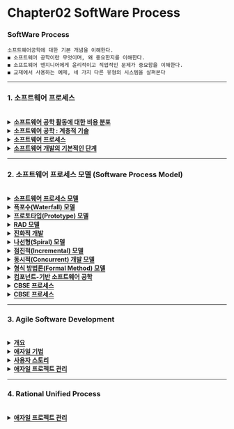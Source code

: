 # Chapter02 SoftWare Process

### SoftWare Process

```
소프트웨어공학에 대한 기본 개념을 이해한다.
◼ 소프트웨어 공학이란 무엇이며, 왜 중요한지를 이해한다.
◼ 소프트웨어 엔지니어에게 윤리적이고 직업적인 문제가 중요함을 이해한다.
◼ 교재에서 사용하는 예제, 네 가지 다른 유형의 시스템을 살펴본다
```
 <hr>

### 1. 소프트웨어 프로세스
<br>

<details>
  <summary><span style="border-bottom:0.05em solid"><strong>소프트웨어 공학 활동에 대한 비용 분포</strong></span></summary>
 <img src="https://user-images.githubusercontent.com/36596037/226615006-08623875-9f91-4a84-a991-cc42a661ba74.png"> 
  ※ 현실에서는 위의 사진대로 소프트웨어 개발이 진행되지 않는다!
</details>

<details>
  <summary><span style="border-bottom:0.05em solid"><strong>소프트웨어 공학 : 계층적 기술</strong></span></summary>
 <img src="https://user-images.githubusercontent.com/36596037/226615519-19adc586-b070-48ca-8ca9-234f7ae8f1c4.png"> 
</details>

<details>
  <summary><span style="border-bottom:0.05em solid"><strong>소프트웨어 프로세스</strong></span></summary>
    <ul>
     <li>고품질의 소프트웨어를 구축하는데 요구되는 작업으로 구성된 단계</li> 
     <li>좋은 품질의 소프트웨어를 얻기 위한 업무의 프레임워크</li>
    </ul>
</details>

<details>
  <summary><span style="border-bottom:0.05em solid"><strong>소프트웨어 개발의 기본적인 단계</strong></span></summary>
 <img src="https://user-images.githubusercontent.com/36596037/226615941-a024fbc0-c323-4ac3-b238-5fafc8ca4237.png"> 
</details>

 <hr>

### 2. 소프트웨어 프로세스 모델 (Software Process Model)
<br>

<details>
  <summary><span style="border-bottom:0.05em solid"><strong>소프트웨어 프로세스 모델</strong></span></summary>
    <ul>
     <li>정의(Definition)</li> 
     <ul>
      <li>소프트웨어 프로세스의 추상적인 표</li> 
     </ul>
     <li>각 프로세스 모델</li>
     <ul>
      <li>특정 관점에서의 프로세스를 나타냄</li> 
     </ul>
     <li>프로세스 모델의 종류</li>
     <ul>
      <li>폭포수(Waterfall) 모델</li>
      <li>프로토타입(Prototype, 시제품화) 모델</li>
      <li>RAD(Rapid Application Development) 모델</li>
      <li>진화적 개발</li>
      <li>진화적 모델</li>
      <ul>
        <li>나선형(Spiral) 모델</li>
        <li>점진적(Incremental) 모델</li>
        <li>동시적 개발(Concurrent Development) 모델</li>
      </ul>
      <li>형식 방법론(Formal Method) 모델</li>
      <li>컴포넌트-기반 소프트웨어 공학 (CBSE ; Component-Based Software Engineering)</li>
      <li>애자일(Agile) 프로세스</li>
      <li>RUP(Rational Unified Process)</li>
     </ul>
    </ul>
</details>

<details>
  <summary><span style="border-bottom:0.05em solid"><strong>폭포수(Waterfall) 모델</strong></span></summary>
    <ul>
     <li>특징</li> 
     <ul>
      <li>소프트웨어 공학에서 가장 오래되고, 가장 폭넓게 사용된 전통적인 소프트웨어 생명주기 모델</li> 
      <li>소프트웨어 개발 과정의 앞 단계가 끝나야만 다음 단계로 넘어갈 수 있는 선형 순차적(Linear Sequential) 모델</li>
      <li>다음 단계를 수행하기 위해 각 단계가 끝난 후에는 결과물이 명확하게 산출되어야 함</li> 
    </ul>
   </ul>
  <img src="https://user-images.githubusercontent.com/36596037/226617931-377dc2a6-9526-4cd5-b24b-52a24c6b45cc.png">  
  <img src="https://user-images.githubusercontent.com/36596037/226617949-e32f154f-69b6-4976-8673-29996bc73e68.png">  
</details>

<details>
  <summary><span style="border-bottom:0.05em solid"><strong>프로토타입(Prototype) 모델</strong></span></summary>
    <ul>
     <li>특징</li> 
     <ul>
       <li>사용자의 요구사항을 정확히 파악하기 위해 실제 개발될 소프트웨어에 대한 견본(시제)품(Prototype)을 들어 최종 결과물을 예측하는 모델</li> 
       <li>소프트웨어 개발이 완료된 시점에서 오류가 발견되는 폭포수 모델의 단점을 보완하기 위한 모델</li>
       <li>요구분석 단계에서 사용하며, 프로토타입의 평가가 끝나고 개발이 승인되면 다른 모형을 이용하여 개발이 이루어짐</li> 
       <li>프로토타입은 고객의 요구를 만족시킬 때까지 과정이 반복됨</li> 
       <li>고객은 동작하는 프로그램의 겉모습만을 볼 뿐이지, 그 내부의 정돈되지 못한 복잡성이나 긴 안목에서 갖추어야 할 품질이나 유지성을 인식하지 못함</li>
    </ul>
   </ul>
  <img src="https://user-images.githubusercontent.com/36596037/226618592-e8bb9fc2-1a44-4cff-95aa-20d90e22a767.png">  
  <img src="https://user-images.githubusercontent.com/36596037/226618613-68359ee9-eb64-4fab-b533-4b493132ce28.png">  
</details>

<details>
  <summary><span style="border-bottom:0.05em solid"><strong>RAD 모델</strong></span></summary>
    <ul>
     <li>특징</li> 
     <ul>
       <li>아주 짧은 개발주기를 가지는 점진적 소프트웨어 개발 방식</li> 
       <li>RAD 모델은 컴포넌트를 사용하여 매우 빠르게 선형 순차적 모델을 적용시킬 수 있음</li>
       <li>시간의 제약은 RAD를 사용한 프로젝트가 확장 가능한 규모를 가지도록 만듬</li> 
       <li>만약 비즈니스 애플리케이션의 주요 기능들이 모듈화 될 수 있고, 각각의 기능들이 3달 안에 완성 가능하다면, RAD가 사용될 수 있음</li> 
       <li>각각의 기능들은 각각의 RAD 팀들에게 할당되어 개발된 후, 나중에 통합되어질 수 있음</li>
    </ul>
   </ul>
  <img src="https://user-images.githubusercontent.com/36596037/226619355-ff1f0416-2825-4ecd-930f-f4a2066084fb.png">  
  <img src="https://user-images.githubusercontent.com/36596037/226619371-ae5f5631-393e-4f01-a123-34cafa1421b0.png">  
</details>

<details>
  <summary><span style="border-bottom:0.05em solid"><strong>진화적 개발</strong></span></summary>
    <ul>
     <li>특징</li> 
     <ul>
       <li>초기에 구현을 시작하고, 그것을 이용하여 사용자의 의견을 반</li> 
       <li>적당한 시스템이 개발될 때까지 계속해서 버전을 다듬어 감</li>
       <li>명세화, 개발, 검증 활동은 서로 교차하며 활동 사이에 빠른 피드백이 교환됨</li> 
    </ul>
   </ul>
  <img src="https://user-images.githubusercontent.com/36596037/226619769-b47db0d4-12a5-46e6-9cd7-6c9f37b8b189.png">  
  <img src="https://user-images.githubusercontent.com/36596037/226619784-37b5f158-2ed2-4c8c-a79d-85e41be69028.png">  
</details>

<details>
  <summary><span style="border-bottom:0.05em solid"><strong>나선형(Spiral) 모델</strong></span></summary>
    <ul>
     <li>특징</li> 
     <ul>
      <li>Boehm이 제안</li> 
      <li>폭포수 모델과 프로토타입 모델의 장점에 위험분석 기능을 추가한 모델</li>
      <li>나선을 따라 돌듯이 여러 번의 소프트웨어 개발 과정을 거쳐 점진적으로(프로토타입을 지속적으로 발전시켜) 완벽한 최종 소프트웨어를 개발(점진적 모델 이라고도 힘)</li>
      <li>소프트웨어를 개발하면서 발생할 수 있는 위험을 관리하고, 최소화하는 것을 목적으로 함</li>
      <li>프로세스가 진행됨에 따라 소프트웨어도 진화하기 때문에, 고객과 개발자는 각 진화적 프로세스의 위험을 이해하고 해결해야 함</li>
      <li>프로토타입은 위험(risk)을 줄이는 기능을 가짐</li>
    </ul>
   </ul>
  <img src="https://user-images.githubusercontent.com/36596037/226620386-4fa2ae3f-cb54-4da2-abd3-7be776e61bf8.png">  
  <img src="https://user-images.githubusercontent.com/36596037/226620396-3b496e7a-f63f-49ea-b15b-149515fc87dc.png">  
</details>

<details>
  <summary><span style="border-bottom:0.05em solid"><strong>점진적(Incremental) 모델</strong></span></summary>
    <ul>
     <li>특징</li> 
     <ul>
      <li>Boehm이 제안</li> 
      <li>폭포수 모델(선형 순차적 모델)에 프로토타입 모델의 반복 개념을 추가한 모델</li>
      <li>다른 모델들과 접목이 가능</li>
      <li>프로토타입과는 달리 점진적 모델은 실제로 작동하는 결과물을 만들어냄</li>
      <li>프로젝트 기간동안 한번에 모든 기능을 구현할 수 없을 때 유용하게 사용됨</li>
      <li>최초의 제품은 적은 인력으로 개발하고, 제품이 널리 쓰여지게 되면 인력을 증원하여 다른 추가 사항들을 개발함</li>
      <li>기술적인 위험을 관리할 수 있음</li>
    </ul>
   </ul>
  <img src="https://user-images.githubusercontent.com/36596037/226620881-24dfc5f9-104a-4adc-95b0-7850901a348a.png">  
  <img src="https://user-images.githubusercontent.com/36596037/226620892-ac1c1b18-76b8-49c3-9db6-077f448dad98.png">  
</details>

<details>
  <summary><span style="border-bottom:0.05em solid"><strong>동시적(Concurrent) 개발 모델</strong></span></summary>
    <ul>
     <li>특징</li> 
     <ul>
      <li>Boehm이 제안</li> 
      <li>분석 절차는 언제나 일어날 수 있는 상태(state) 중 하나이며, 다른 절차(설계, 고객과의 의사소통) 역시 그와 비슷하게 표현함</li>
      <li>모든 절차들은 동시에 존재할 수 있지만, 모두 다른 상태(state)에 있음</li>
      <li>소프트웨어 절차에서의 각 상태마다, 한 상태에서 다른 상태로 넘어갈때 발생하는 트리거 이벤트들을 정의</li>
      <li>클라이언트/서버 애플리케이션 개발에서 자주 사용됨</li>
      <li>클라이언트/서버에 두 가지 차원으로 적용됨</li>
      <li>동시적 개발 모델은 모든 종류의 소프트웨어 개발에서 사용될 수 있음</li>
    </ul>
   </ul>
  <img src="https://user-images.githubusercontent.com/36596037/226621440-352da3bf-a28f-4c0e-abc8-b69c45dcead9.png">   
</details>

<details>
  <summary><span style="border-bottom:0.05em solid"><strong>형식 방법론(Formal Method) 모델</strong></span></summary>
    <ul>
     <li>특징</li> 
     <ul>
      <li>형식방법론(Formal Method) 모델은 컴퓨터 소프트웨어의 사양을 수학적인 식으로 표현한 것</li> 
      <li>설계 과정에서 형식방법론이 사용되면 프로그램의 검증(Verification)의 기준으로 사용되어 이전에 쉽게 감지할 수 없었던 에러들을 발견하고 수정할 수 있음</li>
      <li>모든 절차들은 동시에 존재할 수 있지만, 모두 다른 상태(state)에 있음</li>
      <li>형식방법론을 적용하기 위한 조건</li>
      <ul>
       <li>1. 형식방법론을 사용한 개발은 많은 시간과 비용이 필요</li> 
       <li>2. 개발자가 형식방법론을 사용한 개발을 수행하려면 많은 교육이 필요</li>
       <li>3. 형식방법론을 이용한 모델을 이용하면 그 내용을 잘 모르는 고객과 의사소통 하기 어려움</li>
       /ul>
      <li>형식방법론 접근방법</li>
      <ul>
       <li>고도의 안정성을 요구하는 소프트웨어를 만들려는 개발자들과 에러로 발생하는 비용 때문에 고민하는 개발자들에게 많은 도움을 줌</li> 
       <li>비행 관제 소프트웨어, 의료 기기 소프트웨어</li>
       /ul>
    </ul>
   </ul> 
</details>
    
<details>
  <summary><span style="border-bottom:0.05em solid"><strong>컴포넌트-기반 소프트웨어 공학</strong></span></summary>
    <ul>
     <li>특징</li> 
     <ul>
      <li>대부분의 소프트웨어 프로젝트는 약간의 소프트웨어를 재사용한다.</li> 
      <li>진화적 방법의 경우, 신속한 시스템 개발에 재사용이 필수적이다.</li>
      <li>비공식적인 재사용은 사용된 개발 프로세스에 관계없이 일어난다.</li>
      <li>재사용에 의존하는 컴포넌트 기반 소프트웨어 공학(CBSE; Component-based Software Engineering)</li>
      <li>재사용 지향 방법은 재사용이 가능한 많은 소프트웨어 컴포넌트가 있고 이 컴포넌트를 통합할 수 있는 틀이 있어야 함</li>
    </ul>
   </ul> 
   <img src="https://user-images.githubusercontent.com/36596037/226622540-1875cd5a-5a39-4fc8-99fd-1e148007fb10.png">  
  <img src="https://user-images.githubusercontent.com/36596037/226622541-9bacbd24-ac91-425d-95d4-e744fe6eccf6.png"> 
</details>
     
<details>
  <summary><span style="border-bottom:0.05em solid"><strong>CBSE 프로세스</strong></span></summary>
  <img src="https://user-images.githubusercontent.com/36596037/226622847-519769d4-d36f-41c8-ba2e-4928cb13667a.png"> 
</details>
     
<details>
  <summary><span style="border-bottom:0.05em solid"><strong>CBSE 프로세스</strong></span></summary>
  <img src="https://user-images.githubusercontent.com/36596037/226622847-519769d4-d36f-41c8-ba2e-4928cb13667a.png"> 
</details>

 <hr>

### 3. Agile Software Development
<br>

<details>
  <summary><span style="border-bottom:0.05em solid"><strong>개요</strong></span></summary>
    <ul>
     <li>비즈니스 요구사항</li> 
     <ul>
      <li>소프트웨어를 빨리 개발하고, 배포해야 함</li> 
      <li>대부분의 비즈니스 시스템에서 가장 중요한 요구사항</li>
    </ul>
     <li>요구사항의 변경</li> 
     <ul>
      <li>시스템이 설치되고 사용자가 시스템을 경험한 후, 요구사항이 명확해짐</li> 
    </ul>
     <li>계획 주도 소프트웨어 개발 프로세스</li> 
     <ul>
      <li>요구사항 명세, 시스템 설계, 구축, 테스트의 프로세스는 신속한 SW 개발에 적합하지 않음</li> 
    </ul>
     <li>애자일 기법의 특징</li> 
     <ul>
      <li>1. 명세화, 설계 및 구현 프로세스가 중첩됨</li> 
      <li>2. 시스템을 증가분의 연속으로 구현</li>
      <li>3. 개발 프로세스를 지원하기 위해 방대한 도구를 사용하게 됨</li>
    </ul>
     <li>애자일 기법</li> 
     <ul>
      <li>2~3주마다 새로운 시스템을 만들어서 고객이 사용</li> 
      <li>요구사항에 대한 피드백을 빨리 확보하기 위해 고객이 개발 프로세스에 참여</li>
      <li>비공식적인 커뮤니케이션을 통해 문서화를 최소화</li>
    </ul>
   </ul> 
   <img src="https://user-images.githubusercontent.com/36596037/226624210-5571fa1b-db1c-4efa-86cf-ab34abddf3c1.png">  
</details>

<details>
  <summary><span style="border-bottom:0.05em solid"><strong>애자일 기법</strong></span></summary>
    <ul>
     <li>계획 주도 접근법</li> 
     <ul>
      <li>시스템에 대한 계획, 설계 및 문서화에 오버헤드가 많이 발생</li> 
    </ul>
     <li>애자일 기법</li> 
     <ul>
      <li>개발팀이 설계와 문서 작업보다는 소프트웨어 자체에 더 집중할 수 있도록 함</li> 
      <li>요구사항이 자주 변경되는 애플리케이션 개발에 적합</li> 
    </ul> 
     <li>애자일 기법의 적용</li> 
     <ul>
      <li>소프트웨어 회사가 중소 규모의 제품을 판매할 목적으로 개발하는 경우</li> 
      <li>고객이 개발 프로세스에 참여하겠다는 확실한 의사가 있고, 소프트웨어에 영향을 줄 수 있는 외부 이해당사자나 규제가 거의 없는 조직 내에서 
       이루어지는 맞춤형 시스템 개발인 경우</li> 
      <li>독립형 시스템인 경우</li> 
    </ul> 
   </ul>
   <img src="https://user-images.githubusercontent.com/36596037/226625270-cf8da44b-f607-4102-963a-3ceb134f86ba.png">  
 <img src="https://user-images.githubusercontent.com/36596037/226625274-b238f16e-ab2c-42c4-a751-95f18093e80c.png">  
</details>
     
 <details>
  <summary><span style="border-bottom:0.05em solid"><strong>사용자 스토리</strong></span></summary>
    <ul>
     <li>소프트웨어 요구사항</li> 
     <ul>
      <li>애자일 기법에서는 요구 변경을 처리하기 위해 별도의 요구공학 활동을 두지 않음</li> 
      <li>요구사항을 구현하는 데 드는 노력과 자원을 추정</li>
    </ul>
     <li>사용자스토리의 주요 문제점</li> 
     <ul>
      <li>완전성</li> 
      <ul>
       <li>시스템의 중요한 요구사항 전체를 다룰 수 있을 정도로 충분한 사용자 스토리를 만들었는지 판단이 어려움</li> 
       <li>하나의 스토리가 어떤 활동에 대해 제대로 된 그림을 보여주는 것인지를 판단하기 어려움</li> 
     </ul> 
    </ul> 
   </ul>
   <img src="https://user-images.githubusercontent.com/36596037/226626470-88c47a53-4fbd-462d-95a8-b894bc98c930.png">  
</details>
     
 <details>
  <summary><span style="border-bottom:0.05em solid"><strong>애자일 프로젝트 관리</strong></span></summary>
    <ul>
     <li>스크럼(Scrum)</li> 
     <ul>
      <li>애자일 프로젝트를 조직화하기 위한 프레임워크를 제공</li> 
      <li>진행중인 내용에 대한 외부 가시화를 제공</li>
    </ul>
     <li>Scrum sprint cycle</li> 
     <ul>
      <li>스프린트 주기는 보통 2~4주</li>  
      <li>팀은 완료 가능하다고 생각하는 가장 높은 우선순위의 항목을 선택</li>  
      <li>스프린트를 거치는 동안, 진척도를 점검하고 필요한 경우 업무의 우선순위를 변경하기 위해 팀은 매일 짧은 미팅인 스크럼을 진행</li>  
      <li>스크럼팀 사이에 매일 이루어지는 상호작용은 스크럼 보드를 통해 조정이 이루어짐</li>  
      <li>각 스프린트가 끝날 대는 모든 팀이 점검 미팅을 함</li>  
    </ul> 
   </ul>
   <img src="https://user-images.githubusercontent.com/36596037/226627240-2410c109-7fef-4b1b-8f69-fdb514b6855c.png"> 
   <img src="https://user-images.githubusercontent.com/36596037/226627251-14ae8377-7fca-4cfa-8768-2160783145e2.png"> 
</details>

 <hr>

### 4. Rational Unified Process
<br>

     
<details>
  <summary><span style="border-bottom:0.05em solid"><strong>애자일 프로젝트 관리</strong></span></summary>
    <ul>
     <li>스크럼(Scrum)</li> 
     <ul>
      <li>애자일 프로젝트를 조직화하기 위한 프레임워크를 제공</li> 
      <li>진행중인 내용에 대한 외부 가시화를 제공</li>
    </ul>
     <li>Scrum sprint cycle</li> 
     <ul>
      <li>스프린트 주기는 보통 2~4주</li>  
      <li>팀은 완료 가능하다고 생각하는 가장 높은 우선순위의 항목을 선택</li>  
      <li>스프린트를 거치는 동안, 진척도를 점검하고 필요한 경우 업무의 우선순위를 변경하기 위해 팀은 매일 짧은 미팅인 스크럼을 진행</li>  
      <li>스크럼팀 사이에 매일 이루어지는 상호작용은 스크럼 보드를 통해 조정이 이루어짐</li>  
      <li>각 스프린트가 끝날 대는 모든 팀이 점검 미팅을 함</li>  
    </ul> 
   </ul>
   <img src="https://user-images.githubusercontent.com/36596037/226627240-2410c109-7fef-4b1b-8f69-fdb514b6855c.png"> 
   <img src="https://user-images.githubusercontent.com/36596037/226627251-14ae8377-7fca-4cfa-8768-2160783145e2.png"> 
</details>
     

